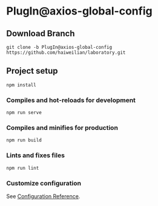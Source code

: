 # PlugIn@axios-global-config

## Download Branch
```
git clone -b PlugIn@axios-global-config https://github.com/haiweilian/laboratory.git
```

## Project setup
```
npm install
```

### Compiles and hot-reloads for development
```
npm run serve
```

### Compiles and minifies for production
```
npm run build
```

### Lints and fixes files
```
npm run lint
```

### Customize configuration
See [Configuration Reference](https://cli.vuejs.org/config/).
